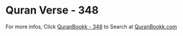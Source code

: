 # Quran Verse - 348 

For more infos, Click [QuranBookk - 348](https://www.quranbookk.com/quran/search?q=348) to Search at [QuranBookk.com](http://quranbookk.com/)
